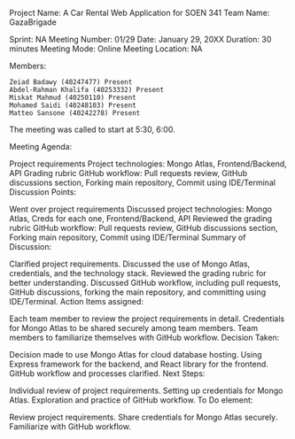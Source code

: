 Project Name: A Car Rental Web Application for SOEN 341
Team Name: GazaBrigade

Sprint: NA
Meeting Number: 01/29
Date: January 29, 20XX
Duration: 30 minutes
Meeting Mode: Online
Meeting Location: NA

Members:

    Zeiad Badawy (40247477) Present 
    Abdel-Rahman Khalifa (40253332) Present
    Miskat Mahmud (40250110) Present
    Mohamed Saidi (40248103) Present
    Matteo Sansone (40242278) Present
The meeting was called to start at 5:30, 6:00.

Meeting Agenda:

Project requirements
Project technologies: Mongo Atlas, Frontend/Backend, API
Grading rubric
GitHub workflow: Pull requests review, GitHub discussions section, Forking main repository, Commit using IDE/Terminal
Discussion Points:

Went over project requirements
Discussed project technologies: Mongo Atlas, Creds for each one, Frontend/Backend, API
Reviewed the grading rubric
GitHub workflow: Pull requests review, GitHub discussions section, Forking main repository, Commit using IDE/Terminal
Summary of Discussion:

Clarified project requirements.
Discussed the use of Mongo Atlas, credentials, and the technology stack.
Reviewed the grading rubric for better understanding.
Discussed GitHub workflow, including pull requests, GitHub discussions, forking the main repository, and committing using IDE/Terminal.
Action Items assigned:

Each team member to review the project requirements in detail.
Credentials for Mongo Atlas to be shared securely among team members.
Team members to familiarize themselves with GitHub workflow.
Decision Taken:

Decision made to use Mongo Atlas for cloud database hosting.
Using Express framework for the backend, and
React library for the frontend.
GitHub workflow and processes clarified.
Next Steps:

Individual review of project requirements.
Setting up credentials for Mongo Atlas.
Exploration and practice of GitHub workflow.
To Do element:

Review project requirements.
Share credentials for Mongo Atlas securely.
Familiarize with GitHub workflow.
